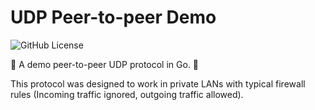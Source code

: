 # UDP Peer-to-peer Demo
![GitHub License](https://img.shields.io/github/license/sebastian-j-ibanez/udp-p2p-demo?color=00ADD8)

📡 A demo peer-to-peer UDP protocol in Go. 📡

This protocol was designed to work in private LANs with typical firewall rules (Incoming traffic ignored, outgoing traffic allowed).